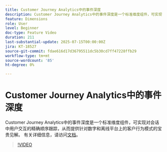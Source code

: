 ```yaml
---
title: Customer Journey Analytics中的事件深度
description: Customer Journey Analytics中的事件深度是一个标准维度组件，可实现对会话中用户交互的精确顺序跟踪，从而提供针对数字和离线平台上的客户行为模式的宝贵见解。
feature: Dimensions
role: User
level: Beginner
doc-type: Feature Video
duration: 211
last-substantial-update: 2025-07-15T00:00:00Z
jira: KT-18527
source-git-commit: fdae616d17d36795511dc5b30cd7ff47228ffb29
workflow-type: tm+mt
source-wordcount: '85'
ht-degree: 0%

---
```



# Customer Journey Analytics中的事件深度

Customer Journey Analytics中的事件深度是一个标准维度组件，可实现对会话中用户交互的精确顺序跟踪，从而提供针对数字和离线平台上的客户行为模式的宝贵见解。 有关详细信息，请访问[文档](https://experienceleague.adobe.com/zh-hans/docs/analytics-platform/using/cja-dataviews/component-reference#standard-dimensions)。

>[!VIDEO](https://video.tv.adobe.com/v/3464861/?learn=on&enablevpops&captions=chi_hans)
